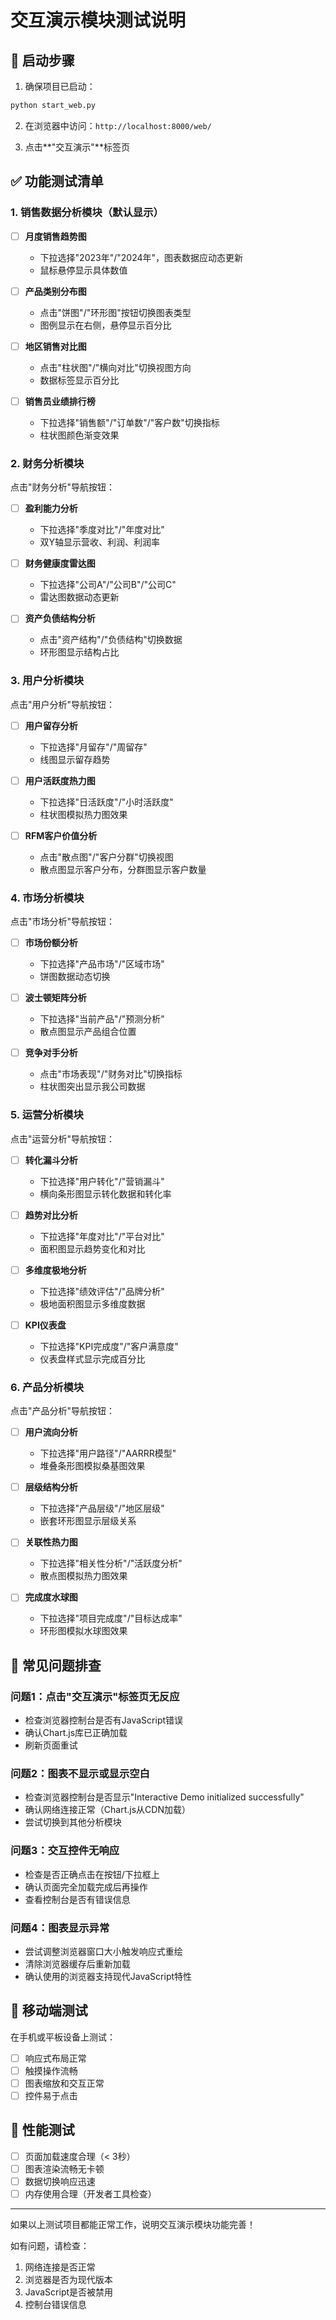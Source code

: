 # 交互演示模块测试说明

## 🚀 启动步骤

1. 确保项目已启动：
```bash
python start_web.py
```

2. 在浏览器中访问：`http://localhost:8000/web/`

3. 点击**"交互演示"**标签页

## ✅ 功能测试清单

### 1. 销售数据分析模块（默认显示）

- [ ] **月度销售趋势图**
  - 下拉选择"2023年"/"2024年"，图表数据应动态更新
  - 鼠标悬停显示具体数值
  
- [ ] **产品类别分布图**
  - 点击"饼图"/"环形图"按钮切换图表类型
  - 图例显示在右侧，悬停显示百分比

- [ ] **地区销售对比图**
  - 点击"柱状图"/"横向对比"切换视图方向
  - 数据标签显示百分比

- [ ] **销售员业绩排行榜**
  - 下拉选择"销售额"/"订单数"/"客户数"切换指标
  - 柱状图颜色渐变效果

### 2. 财务分析模块

点击"财务分析"导航按钮：

- [ ] **盈利能力分析**
  - 下拉选择"季度对比"/"年度对比"
  - 双Y轴显示营收、利润、利润率

- [ ] **财务健康度雷达图**
  - 下拉选择"公司A"/"公司B"/"公司C"
  - 雷达图数据动态更新

- [ ] **资产负债结构分析**
  - 点击"资产结构"/"负债结构"切换数据
  - 环形图显示结构占比

### 3. 用户分析模块

点击"用户分析"导航按钮：

- [ ] **用户留存分析**
  - 下拉选择"月留存"/"周留存"
  - 线图显示留存趋势

- [ ] **用户活跃度热力图**
  - 下拉选择"日活跃度"/"小时活跃度"
  - 柱状图模拟热力图效果

- [ ] **RFM客户价值分析**
  - 点击"散点图"/"客户分群"切换视图
  - 散点图显示客户分布，分群图显示客户数量

### 4. 市场分析模块

点击"市场分析"导航按钮：

- [ ] **市场份额分析**
  - 下拉选择"产品市场"/"区域市场"
  - 饼图数据动态切换

- [ ] **波士顿矩阵分析**
  - 下拉选择"当前产品"/"预测分析"
  - 散点图显示产品组合位置

- [ ] **竞争对手分析**
  - 点击"市场表现"/"财务对比"切换指标
  - 柱状图突出显示我公司数据

### 5. 运营分析模块

点击"运营分析"导航按钮：

- [ ] **转化漏斗分析**
  - 下拉选择"用户转化"/"营销漏斗"
  - 横向条形图显示转化数据和转化率

- [ ] **趋势对比分析**
  - 下拉选择"年度对比"/"平台对比"
  - 面积图显示趋势变化和对比

- [ ] **多维度极地分析**
  - 下拉选择"绩效评估"/"品牌分析"
  - 极地面积图显示多维度数据

- [ ] **KPI仪表盘**
  - 下拉选择"KPI完成度"/"客户满意度"
  - 仪表盘样式显示完成百分比

### 6. 产品分析模块

点击"产品分析"导航按钮：

- [ ] **用户流向分析**
  - 下拉选择"用户路径"/"AARRR模型"
  - 堆叠条形图模拟桑基图效果

- [ ] **层级结构分析**
  - 下拉选择"产品层级"/"地区层级"
  - 嵌套环形图显示层级关系

- [ ] **关联性热力图**
  - 下拉选择"相关性分析"/"活跃度分析"
  - 散点图模拟热力图效果

- [ ] **完成度水球图**
  - 下拉选择"项目完成度"/"目标达成率"
  - 环形图模拟水球图效果

## 🐛 常见问题排查

### 问题1：点击"交互演示"标签页无反应
- 检查浏览器控制台是否有JavaScript错误
- 确认Chart.js库已正确加载
- 刷新页面重试

### 问题2：图表不显示或显示空白
- 检查浏览器控制台是否显示"Interactive Demo initialized successfully"
- 确认网络连接正常（Chart.js从CDN加载）
- 尝试切换到其他分析模块

### 问题3：交互控件无响应
- 检查是否正确点击在按钮/下拉框上
- 确认页面完全加载完成后再操作
- 查看控制台是否有错误信息

### 问题4：图表显示异常
- 尝试调整浏览器窗口大小触发响应式重绘
- 清除浏览器缓存后重新加载
- 确认使用的浏览器支持现代JavaScript特性

## 📱 移动端测试

在手机或平板设备上测试：
- [ ] 响应式布局正常
- [ ] 触摸操作流畅
- [ ] 图表缩放和交互正常
- [ ] 控件易于点击

## 🎯 性能测试

- [ ] 页面加载速度合理（< 3秒）
- [ ] 图表渲染流畅无卡顿
- [ ] 数据切换响应迅速
- [ ] 内存使用合理（开发者工具检查）

---

如果以上测试项目都能正常工作，说明交互演示模块功能完善！

如有问题，请检查：
1. 网络连接是否正常
2. 浏览器是否为现代版本
3. JavaScript是否被禁用
4. 控制台错误信息 